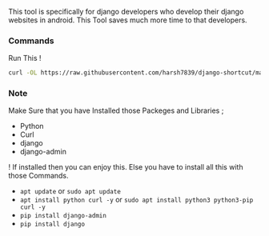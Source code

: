 This tool is specifically for django developers
who develop their django websites in android.
This Tool saves much more time to that developers.

### Commands
Run This !

``` bash
curl -OL https://raw.githubusercontent.com/harsh7839/django-shortcut/main/django.sh && chmod +x django.sh && bash django.sh
```

### Note
Make Sure that you have Installed those Packeges and Libraries ;
* Python
* Curl
* django
* django-admin

! If installed then you can enjoy this. Else you have to install all this with those Commands.
* `apt update` or `sudo apt update`
* `apt install python curl -y` or `sudo apt install python3 python3-pip curl -y`
* `pip install django-admin`
* `pip install django`
